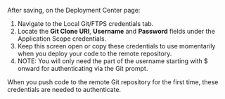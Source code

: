 After saving, on the Deployment Center page:

1) Navigate to the Local Git/FTPS credentials tab.
2) Locate the **Git Clone URI**,  **Username** and **Password** fields under the Application Scope credentials.
3) Keep this screen open or copy these credentials to use momentarily when you deploy your code to the remote repository.
4) NOTE: You will only need the part of the username starting with $ onward for authenticating via the Git prompt.

When you push code to the remote Git repository for the first time, these credentials are needed to authenticate.